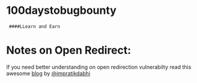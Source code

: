 # 100daystobugbounty
     ####LLearn and Earn
# Notes on Open Redirect:
If you need better understanding on open redirection vulnerabilty read this awesome [blog](https://medium.com/bugbountywriteup/open-redirection-leads-to-a-bounty-d94029e11d17) by [@impratikdabhi](https://twitter.com/impratikdabhi)

